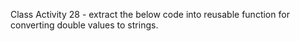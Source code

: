 Class Activity 28 - extract the below code into reusable function for converting double values to strings.
